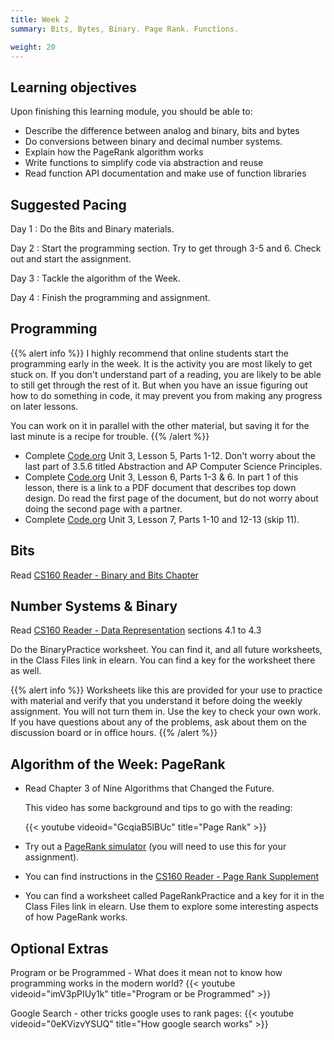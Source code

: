 ```yaml
---
title: Week 2
summary: Bits, Bytes, Binary. Page Rank. Functions.

weight: 20
---
```


## Learning objectives

Upon finishing this learning module, you should be able to:

* Describe the difference between analog and binary, bits and bytes
* Do conversions between binary and decimal number systems.
* Explain how the PageRank algorithm works
* Write functions to simplify code via abstraction and reuse
* Read function API documentation and make use of function libraries

## Suggested Pacing

Day 1
: Do the Bits and Binary materials.

Day 2
: Start the programming section. Try to get through 3-5 and 6. Check out and start the assignment.

Day 3
: Tackle the algorithm of the Week.

Day 4
: Finish the programming and assignment.

## Programming

{{% alert info %}}
I highly recommend that online students start the programming early in the week.
It is the activity you are most likely to get stuck on. If you don't understand
part of a reading, you are likely to be able to still get through the rest of it.
But when you have an issue figuring out how to do something in code, it may
prevent you from making any progress on later lessons.

You can work on it in parallel with the other material, but saving it for the last
minute is a recipe for trouble.
{{% /alert %}}

* Complete [Code.org](https://studio.code.org/home) Unit 3, Lesson 5, Parts 1-12. Don't worry about
the last part of 3.5.6 titled Abstraction and AP Computer Science Principles.
* Complete [Code.org](https://studio.code.org/home) Unit 3, Lesson 6, Parts 1-3 & 6. In part 1 of
this lesson, there is a link to a PDF document that describes top down design. Do read the first page
of the document, but do not worry about doing the second page with a partner.
* Complete [Code.org](https://studio.code.org/home) Unit 3, Lesson 7, Parts 1-10 and 12-13 (skip 11).

## Bits

Read [CS160 Reader - Binary and Bits Chapter](http://computerscience.chemeketa.edu/cs160Reader/Binary/index.html)

## Number Systems & Binary

Read [CS160 Reader - Data Representation](http://computerscience.chemeketa.edu/cs160Reader/DataRepresentation/index.html) sections 4.1 to 4.3

Do the BinaryPractice worksheet. You can find it, and all future worksheets, in the Class Files link
in elearn. You can find a key for the worksheet there as well.

{{% alert info %}}
Worksheets like this are provided for your use to practice with material and verify that you
understand it before doing the weekly assignment. You will not turn them in. Use the key
to check your own work. If you have questions about any of the problems, ask about them on
the discussion board or in office hours.
{{% /alert %}}

## Algorithm of the Week: PageRank

* Read Chapter 3 of Nine Algorithms that Changed the Future.

    This video has some background and tips to go with the reading:

    {{< youtube videoid="GcqiaB5lBUc" title="Page Rank" >}}

* Try out a [PageRank simulator](http://computerscience.chemeketa.edu/cs160Reader/_static/pageRankApp/index.html)
(you will need to use this for your assignment).  
* You can find instructions in the [CS160 Reader - Page Rank Supplement](http://computerscience.chemeketa.edu/cs160Reader/NineAlgorithms/PageRank.html)
* You can find a worksheet called PageRankPractice and a key for it in the Class Files link
in elearn. Use them to explore some interesting aspects of how PageRank works.

## Optional Extras

Program or be Programmed - What does it mean not to know how programming works in the modern world?
{{< youtube videoid="imV3pPIUy1k" title="Program or be Programmed" >}}

Google Search - other tricks google uses to rank pages:
{{< youtube videoid="0eKVizvYSUQ" title="How google search works" >}}
